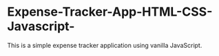 # Expense-Tracker-App-HTML-CSS-Javascript-
This is a simple expense tracker application using vanilla JavaScript. 
